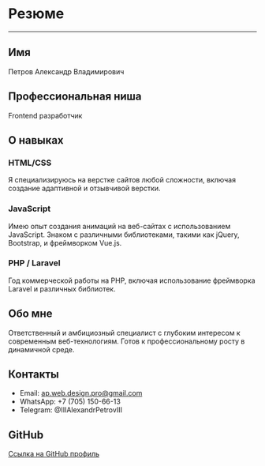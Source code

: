 # Резюме

---

## Имя

Петров Александр Владимирович

## Профессиональная ниша

Frontend разработчик

## О навыках

### HTML/CSS

Я специализируюсь на верстке сайтов любой сложности, включая создание адаптивной и отзывчивой верстки.

### JavaScript

Имею опыт создания анимаций на веб-сайтах с использованием JavaScript. Знаком с различными библиотеками, такими как jQuery, Bootstrap, и фреймворком Vue.js.

### PHP / Laravel

Год коммерческой работы на PHP, включая использование фреймворка Laravel и различных библиотек.

## Обо мне

Ответственный и амбициозный специалист с глубоким интересом к современным веб-технологиям. Готов к профессиональному росту в динамичной среде.

## Контакты

- Email: ap.web.design.pro@gmail.com
- WhatsApp: +7 (705) 150-66-13
- Telegram: @IIIAlexandrPetrovIII

## GitHub

[Ссылка на GitHub профиль](ссылка)

